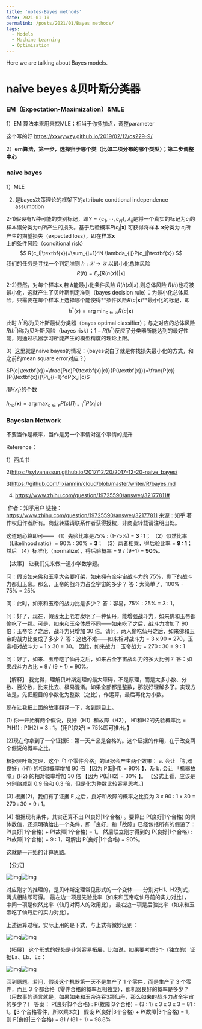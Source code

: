 ```yaml
---
title: 'notes-Bayes methods'
date: 2021-01-10
permalink: /posts/2021/01/Bayes methods/
tags:
  - Models
  - Machine Learning
  - Optimization
---
```


Here we are talking about Bayes models.



# naive beyes &贝叶斯分类器

### EM（Expectation-Maximization）&MLE

1）EM 算法本来用来找MLE；相当于你多加点，调整parameter

这个写的好 https://xxwywzy.github.io/2019/02/12/cs229-9/

2）**em算法，第一步，选择归于哪个类（比如二项分布的哪个类型）；第二步调整中心**

### naive bayes

1）MLE

2)  是bayes决策理论的框架下的attribute condtional independence assumption

2-1)假设有$N$种可能的类别标记，即$Y=\{c_1,\cdots,c_N\}$, $\lambda_{ij}$是将一个真实的标记为$c_j$的样本误分类为$c_i$所产生的损失。基于后验概率$P(c_i|\textbf{x})$ 可获得将样本 $\textbf{x}$分类为 $c_i$所产生的期望损失（expected loss），即在样本$\textbf{x}$ 上的条件风险（conditional risk）
$$
R(c_i|\textbf{x})=\sum_{j=1}^N \lambda_{ij}P(c_j|\textbf{x})
$$
我们的任务是寻找一个判定准则 $h: \mathcal{X}\rightarrow \mathcal{Y}$ 以最小化总体风险
$$
R(h)=E_x[R(h(x))|x]
$$
2-2)显然，对每个样本$\textbf{x}$,若 $h$能最小化条件风险 $R(h(x)|x)$,则总体风险 $R(h)$也将被最小化，这就产生了贝叶斯判定准则（bayes decision rule）：为最小化总体风险，只需要在每个样本上选择哪个能使得**条件风险$R(c|\textbf{x})$**最小化的标记，即
$$
h^{\ast}(x)=\arg \min_{c \in \mathcal{Y}}R(c|\textbf{x})
$$
此时 $h^{\ast}$称为贝叶斯最优分类器（bayes optimal classifier）；与之对应的总体风险$R(h^{\ast})$称为贝叶斯风险（bayes risk）；$1-R(h^{\ast})$反应了分类器所能达到的最好性能，则通过机器学习所能产生的模型精度的理论上限。

3）这里就是naive bayes的情况：（bayes说白了就是你找损失最小化的方式，和之前的mean square error对应？）

$P(c|\textbf{x})=\frac{P(c)P(\textbf{x}|c)}{P(\textbf{x})}=\frac{P(c)}{P(\textbf{x})}\Pi_{i=1}^dP(x_i|c)$

$i$是$\{x_i\}$的个数

$h_{nb}(\textbf{x})=\arg \max_{c \in Y}P(c)\Pi_{i=1}^dP(x_i|c)$



### Bayesian Network



不要当作是概率，当作是另一个事情对这个事情的提升

Reference：

1）西瓜书

2)https://sylvanassun.github.io/2017/12/20/2017-12-20-naive_bayes/

3)https://github.com/lixianmin/cloud/blob/master/writer/R/bayes.md

4) https://www.zhihu.com/question/19725590/answer/32177811#







​	作者：知乎用户
链接：https://www.zhihu.com/question/19725590/answer/32177811
来源：知乎
著作权归作者所有。商业转载请联系作者获得授权，非商业转载请注明出处。



这道题心算即可——
（1）先验比率是75% : (1-75%) = **3 : 1**；
（2）似然比率（Likelihood ratio）= 90% : 30% = **3**；
（3）两者相乘，得后验比率 = **9 : 1**；然后
（4）标准化（normalize），得后验概率 = 9 / (9+1) = **90%**。

【故事】
让我们先来做一道小学数学题。

问：假设如来佛和玉皇大帝要打架，如来拥有全宇宙战斗力的 75%，剩下的战斗力都归玉帝。那么，玉帝的战斗力占全宇宙的多少？
答：太简单了，100% - 75% = 25%

问：此时，如来和玉帝的战力比是多少？
答：容易，75% : 25% = 3 : 1。

问：好了，现在，假设太上老君发明了一种仙丹，能增强战斗力，如来佛和玉帝都偷吃了一颗。可是，如来和玉帝体质不同——如来吃了之后，战斗力增加了 90 倍；玉帝吃了之后，战斗力只增加 30 倍。请问，两人偷吃仙丹之后，如来佛和玉帝的战力比变成了多少？
答：这也不难——如来相对战斗力 = 3 x 90 = 270，玉帝相对战斗力 = 1 x 30 = 30。
因此，如来战力：玉帝战力 = 270 : 30 = 9 : 1

问：好了，如来、玉帝吃了仙丹之后，如来占全宇宙战斗力的多大比例？
答：如来战斗力占比 = 9 / (9 + 1) = 90%。

【解释】
我觉得，理解贝叶斯定理的最大障碍，不是原理，而是太多小数、分数、百分数，比来比去、极易混淆。如果全部都是整数，那就好理解多了。实现方法是，先把题目的小数化为整数（之比），作运算，最后再化为小数。

现在让我把上面的故事翻译一下，套到题目上。

(1) 你一开始有两个假说，良好（H1）和故障（H2），
H1和H2的先验概率比 = P(H1) : P(H2) = 3 : 1。【用P(良好) = 75%即可推出。】

(2)现在你拿到了一个证据E：第一天产品是合格的。这个证据的作用，在于改变两个假说的概率之比。

根据贝叶斯定理，这个「1 个零件合格」的证据会产生两个效果：
a. 会让 「机器良好」(H1) 的相对概率增加 90 倍 【因为 P(E|H1) = 90% 】，及
b. 会让 「机器故障」(H2) 的相对概率增加 30 倍 【因为 P(E|H2) = 30% 】。
【公式上看，应该是分别缩减到 0.9 倍和 0.3 倍，但是化为整数比较容易思考。】

(3) 根据(2)，我们有了证据 E 之后，良好和故障的概率之比变为 3 x 90 : 1 x 30 = 270 : 30 = 9 : 1。

(4) 根据现有条件，其实还算不出 P(良好|1个合格) 。要算出 P(良好|1个合格) 的具体数值，还须明确给出一个条件，即「良好」和「故障」已经包括所有的假设了：
P(良好|1个合格) + P(故障|1个合格) = 1。
然后联立刚才得到的
P(良好|1个合格) : P(故障|1个合格) = 9 : 1，可解出
P(良好|1个合格) = 90%。

这就是一开始的计算思路。

【公式】

![img](https://pic3.zhimg.com/50/37dda8677ffce67e6e7262cf275ff6bf_hd.jpg?source=1940ef5c)![img](https://pic3.zhimg.com/80/37dda8677ffce67e6e7262cf275ff6bf_1440w.jpg?source=1940ef5c)


对应刚才的推理的，是贝叶斯定理常见形式的一个变体——分别对H1、H2列式，两式相除即可得。
最左边一项是先验比率（如来和玉帝吃仙丹前的实力对比），
中间一项是似然比率（仙丹对两人的效用比），
最右边一项是后验比率（如来和玉帝吃了仙丹后的实力对比）。



上述运算过程，实际上用的是下式，与上式有微妙区别：

![img](https://pic1.zhimg.com/50/f988abf073e648be0e9c2aad8e855352_hd.jpg?source=1940ef5c)![img](https://pic1.zhimg.com/80/f988abf073e648be0e9c2aad8e855352_1440w.jpg?source=1940ef5c)


【拓展】
这个形式的好处是非常容易拓展，比如说，如果要考虑3个（独立的）证据Ea、Eb、Ec：

![img](https://pic2.zhimg.com/50/82ad08575102860210355fecd18c12a8_hd.jpg?source=1940ef5c)![img](https://pic2.zhimg.com/80/82ad08575102860210355fecd18c12a8_1440w.jpg?source=1940ef5c)


回到原题。若问，假设这个机器第一天不是生产了 1 个零件，而是生产了 3 个零件，而且 3 个都合格（零件合格的概率互相独立），那机器良好的概率是多少？
（用故事的语言就是，如果如来和玉帝连吞3颗仙丹，那么如来的战斗力占全宇宙的多少？）
答案：
P(良好|3个合格) : P(故障|3个合格) = (3 : 1) x 3 x 3 x 3 = 81 : 1。【3 个合格零件，所以乘3次】
假设 P(良好|3个合格) + P(故障|3个合格) = 1，则
P(良好|三个合格) = 81 / (81 + 1) = 98.8%





